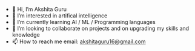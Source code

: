 - 👋 Hi, I’m Akshita Guru
- 👀 I’m interested in artifical intelligence
- 🌱 I’m currently learning AI / ML / Programming languages
- 💞️ I’m looking to collaborate on projects and on upgrading my skills and knowledge 
- 📫 How to reach me email: akshitaguru16@gmail.com


<!---
Akshitaguru/Akshitaguru is a ✨ special ✨ repository because its `README.md` (this file) appears on your GitHub profile.
You can click the Preview link to take a look at your changes.
--->
